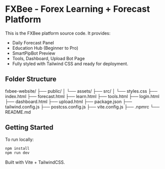 # FXBee - Forex Learning + Forecast Platform

This is the FXBee platform source code. It provides:
- Daily Forecast Panel
- Education Hub (Beginner to Pro)
- SmartPipBot Preview
- Tools, Dashboard, Upload Bot Page
- Fully styled with Tailwind CSS and ready for deployment.

## Folder Structure

fxbee-website/
├── public/
│   └── assets/
├── src/
│   └── styles.css
├── index.html
├── forecast.html
├── learn.html
├── tools.html
├── login.html
├── dashboard.html
├── upload.html
├── package.json
├── tailwind.config.js
├── postcss.config.js
├── vite.config.js
├── .npmrc
└── README.md

## Getting Started

To run locally:

```bash
npm install
npm run dev
```

Built with Vite + TailwindCSS.
